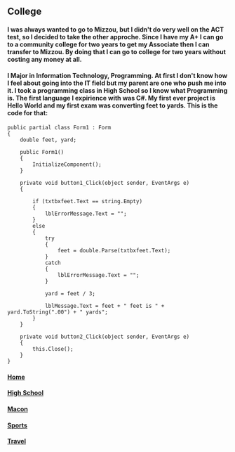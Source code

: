 ## College
#### I was always wanted to go to Mizzou, but I didn't do very well on the ACT test, so I decided to take the other approche. Since I have my A+ I can go to a community college for two years to get my Associate then I can transfer to Mizzou. By doing that I can go to college for two years without costing any money at all.
#### I Major in Information Technology, Programming. At first I don't know how I feel about going into the IT field but my parent are one who push me into it. I took a programming class in High School so I know what Programming is. The first language I expirience with was C#. My first ever project is Hello World and my first exam was converting feet to yards. This is the code for that:

    public partial class Form1 : Form
    {
        double feet, yard;

        public Form1()
        {
            InitializeComponent();
        }

        private void button1_Click(object sender, EventArgs e)
        {

            if (txtbxfeet.Text == string.Empty)
            {
                lblErrorMessage.Text = "";
            }
            else
            {
                try
                {
                    feet = double.Parse(txtbxfeet.Text);
                }
                catch
                {
                    lblErrorMessage.Text = "";
                }

                yard = feet / 3;

                lblMessage.Text = feet + " feet is " + yard.ToString(".00") + " yards";
            }
        }

        private void button2_Click(object sender, EventArgs e)
        {
            this.Close();
        }
    }
#### [Home](https://github.com/Visal-So/Midterm-Project/blob/main/README.md)
#### [High School](https://github.com/Visal-So/Midterm-Project/blob/main/firstpage.md)
#### [Macon](https://github.com/Visal-So/Midterm-Project/blob/main/secondpage.md)
#### [Sports](https://github.com/Visal-So/Midterm-Project/blob/main/fourthpage.md)
#### [Travel](https://github.com/Visal-So/Midterm-Project/blob/main/thirdpage.md)
